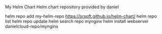 
My Helm Chart
Helm chart repository provided by daniel



  helm repo add my-helm-repo <https://srsoft.github.io/helm-chart/>
  helm repo list
  helm repo update
  helm search repo mynginx
  helm install webserver danielcloud-repo/mynginx
